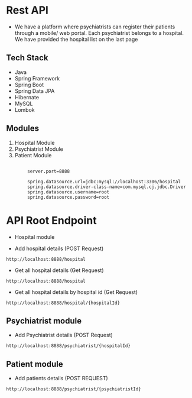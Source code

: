 # Rest API
* We have a platform where psychiatrists can register their patients through a mobile/ web portal. Each psychiatrist belongs to a hospital. We have provided the hospital list on the last page

## Tech Stack

* Java
* Spring Framework
* Spring Boot
* Spring Data JPA
* Hibernate
* MySQL
* Lombok

## Modules
1. Hospital Module
2. Psychiatrist Module
3. Patient Module

```

        server.port=8888

        spring.datasource.url=jdbc:mysql://localhost:3306/hospital
        spring.datasource.driver-class-name=com.mysql.cj.jdbc.Driver
        spring.datasource.username=root
        spring.datasource.password=root

```

# API Root Endpoint

* Hospital module

* Add hospital details (POST Request)

`http://localhost:8888/hospital`

* Get all hospital details (Get Request)

`http://localhost:8888/hospital`

* Get all hospital details by hospital id (Get Request)

`http://localhost:8888/hospital/{hospitalId}`

## Psychiatrist module

* Add Psychiatrist details (POST Request)

`http://localhost:8888/psychiatrist/{hospitalId}`

## Patient module

* Add patients details (POST REQUEST)

`http://localhost:8888/psychiatrist/{psychiatristId}`

